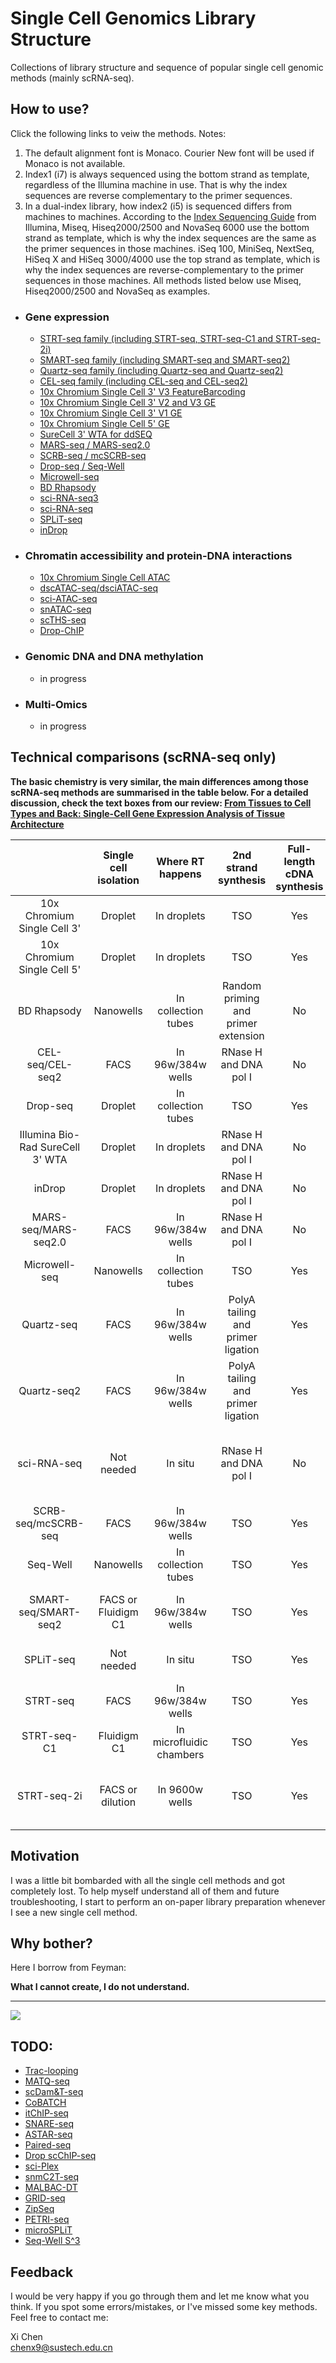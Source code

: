 # Single Cell Genomics Library Structure
Collections of library structure and sequence of popular single cell genomic methods (mainly scRNA-seq).

## How to use?

Click the following links to veiw the methods. Notes:

1. The default alignment font is Monaco. Courier New font will be used if Monaco is not available.
2. Index1 (i7) is always sequenced using the bottom strand as template, regardless of the Illumina machine in use. That is why the index sequences are reverse complementary to the primer sequences.
3. In a dual-index library, how index2 (i5) is sequenced differs from machines to machines. According to the [Index Sequencing Guide](data/indexed-sequencing-overview-guide-15057455-05.pdf) from Illumina, Miseq, Hiseq2000/2500 and NovaSeq 6000 use the bottom strand as template, which is why the index sequences are the same as the primer sequences in those machines. iSeq 100, MiniSeq, NextSeq, HiSeq X and HiSeq 3000/4000 use the top strand as template, which is why the index sequences are reverse-complementary to the primer sequences in those machines. All methods listed below use Miseq, Hiseq2000/2500 and NovaSeq as examples.

- ### Gene expression

  - [STRT-seq family (including STRT-seq, STRT-seq-C1 and STRT-seq-2i)](https://teichlab.github.io/scg_lib_structs/methods_html/STRT-seq_family.html)
  - [SMART-seq family (including SMART-seq and SMART-seq2)](https://teichlab.github.io/scg_lib_structs/methods_html/SMART-seq_family.html)
  - [Quartz-seq family (including Quartz-seq and Quartz-seq2)](https://teichlab.github.io/scg_lib_structs/methods_html/Quartz-seq_family.html)
  - [CEL-seq family (including CEL-seq and CEL-seq2)](https://teichlab.github.io/scg_lib_structs/methods_html/CEL-seq_family.html)
  - [10x Chromium Single Cell 3' V3 FeatureBarcoding](https://teichlab.github.io/scg_lib_structs/methods_html/10xChromium3fb.html)
  - [10x Chromium Single Cell 3' V2 and V3 GE](https://teichlab.github.io/scg_lib_structs/methods_html/10xChromium3.html)
  - [10x Chromium Single Cell 3' V1 GE](https://teichlab.github.io/scg_lib_structs/methods_html/10xChromium3v1.html)
  - [10x Chromium Single Cell 5' GE](https://teichlab.github.io/scg_lib_structs/methods_html/10xChromium5.html)
  - [SureCell 3' WTA for ddSEQ](https://teichlab.github.io/scg_lib_structs/methods_html/SureCell.html)
  - [MARS-seq / MARS-seq2.0](https://teichlab.github.io/scg_lib_structs/methods_html/MARS-seq.html)
  - [SCRB-seq / mcSCRB-seq](https://teichlab.github.io/scg_lib_structs/methods_html/SCRB-seq.html)
  - [Drop-seq / Seq-Well](https://teichlab.github.io/scg_lib_structs/methods_html/Drop-seq.html)
  - [Microwell-seq](https://teichlab.github.io/scg_lib_structs/methods_html/Microwell-seq.html)
  - [BD Rhapsody](https://teichlab.github.io/scg_lib_structs/methods_html/BD_Rhapsody.html)
  - [sci-RNA-seq3](https://teichlab.github.io/scg_lib_structs/methods_html/sci-RNA-seq3.html)
  - [sci-RNA-seq](https://teichlab.github.io/scg_lib_structs/methods_html/sci-RNA-seq.html)
  - [SPLiT-seq](https://teichlab.github.io/scg_lib_structs/methods_html/SPLiT-seq.html)
  - [inDrop](https://teichlab.github.io/scg_lib_structs/methods_html/inDrop.html)

- ### Chromatin accessibility and protein-DNA interactions

  - [10x Chromium Single Cell ATAC](https://teichlab.github.io/scg_lib_structs/methods_html/10xChromium_scATAC.html)
  - [dscATAC-seq/dsciATAC-seq](https://teichlab.github.io/scg_lib_structs/methods_html/dscATAC.html)
  - [sci-ATAC-seq](https://teichlab.github.io/scg_lib_structs/methods_html/sci-ATAC-seq.html)
  - [snATAC-seq](https://teichlab.github.io/scg_lib_structs/methods_html/snATAC-seq.html)
  - [scTHS-seq](https://teichlab.github.io/scg_lib_structs/methods_html/scTHS-seq.html)
  - [Drop-ChIP](https://teichlab.github.io/scg_lib_structs/methods_html/Drop-ChIP.html)

- ### Genomic DNA and DNA methylation

  - in progress

- ### Multi-Omics

  - in progress

## Technical comparisons (scRNA-seq only)

**The basic chemistry is very similar, the main differences among those scRNA-seq methods are summarised in the table below. For a detailed discussion, check the text boxes from our review: [From Tissues to Cell Types and Back: Single-Cell Gene Expression Analysis of Tissue Architecture](https://www.annualreviews.org/doi/10.1146/annurev-biodatasci-080917-013452)**

|                                   |       Single   cell isolation         |     Where RT happens     |             2nd strand synthesis      | Full-length cDNA synthesis |                       Barcode addition                      | Pooling before library |   Library amplification  | Gene coverage |
|:---------------------------------:|:-------------------------------------:|:------------------------:|:-------------------------------------:|:--------------------------:|:-----------------------------------------------------------:|:----------------------:|:------------------------:|:-------------:|
|       10x Chromium Single Cell 3' |                Droplet                |        In droplets       |                  TSO                  |             Yes            |                     Barcoded RT primers                     |           Yes          |            PCR           |       3'      |
|    10x Chromium Single Cell 5'    |                Droplet                |        In droplets       |                  TSO                  |             Yes            |                     Barcoded TSO primers                    |           Yes          |            PCR           |       5'      |
|            BD Rhapsody            |               Nanowells               |    In collection tubes   | Random priming and   primer extension |             No             |                     Barcoded RT primers                     |           Yes          |            PCR           |       3'      |
|          CEL-seq/CEL-seq2         |                  FACS                 |     In 96w/384w wells    |         RNase H and DNA pol I         |             No             |                     Barcoded RT primers                     |           Yes          | In vitro   transcription |       3'      |
|              Drop-seq             |                Droplet                |    In collection tubes   |                  TSO                  |             Yes            |                     Barcoded RT primers                     |           Yes          |            PCR           |       3'      |
|  Illumina Bio-Rad SureCell 3' WTA |                Droplet                |        In droplets       |         RNase H and DNA pol I         |             No             |                     Barcoded RT primers                     |           Yes          |            PCR           |       3'      |
|               inDrop              |                Droplet                |        In droplets       |         RNase H and DNA pol I         |             No             |                     Barcoded RT primers                     |           Yes          | In vitro   transcription |       3'      |
|        MARS-seq/MARS-seq2.0       |                  FACS                 |     In 96w/384w wells    |         RNase H and DNA pol I         |             No             |                     Barcoded RT primers                     |           Yes          | In vitro   transcription |       3'      |
|           Microwell-seq           |               Nanowells               |    In collection tubes   |                  TSO                  |             Yes            |                     Barcoded RT primers                     |           Yes          |            PCR           |       3'      |
|             Quartz-seq            |                  FACS                 |     In 96w/384w wells    |  PolyA tailing and   primer ligation  |             Yes            |            Ligation of barcoded   Truseq adapters           |           No           |            PCR           |       3'      |
|            Quartz-seq2            |                  FACS                 |     In 96w/384w wells    |  PolyA tailing and   primer ligation  |             Yes            |                     Barcoded RT primers                     |           Yes          |            PCR           |       3'      |
|            sci-RNA-seq            |               Not needed              |          In situ         |         RNase H and DNA pol I         |             No             | Barcoded RT primers   and library PCR with barcoded primers |           Yes          |            PCR           |       3'      |
|           SCRB-seq/mcSCRB-seq	     |                  FACS                 |     In 96w/384w wells    |                  TSO                  |             Yes            |                       Barcoded RT   primers                 |           Yes          |            PCR           |       3'      |
|              Seq-Well             |               Nanowells               |    In collection tubes   |                  TSO                  |             Yes            |                     Barcoded RT primers                     |           Yes          |            PCR           |       3'      |
|           SMART-seq/SMART-seq2    |             FACS or Fluidigm C1       |     In 96w/384w wells    |                  TSO                  |             Yes            |             Library PCR with   barcoded primers             |           No           |            PCR           |  full-length  |
|             SPLiT-seq             |               Not needed              |          In situ         |                  TSO                  |             Yes            |              Ligation of barcoded   RT primers              |           Yes          |            PCR           |       3'      |
|              STRT-seq             |                  FACS                 |     In 96w/384w wells    |                  TSO                  |             Yes            |                     Barcoded TSO primers                    |           Yes          |            PCR           |       5'      |
|            STRT-seq-C1            |              Fluidigm C1              | In microfluidic chambers |                  TSO                  |             Yes            |                  Barcoded Tn5   transposase                 |           No           |            PCR           |       5'      |
|            STRT-seq-2i            |            FACS or dilution           |      In 9600w wells      |                  TSO                  |             Yes            |          Barcoded PCR primers   and Tn5 transposase         |           Yes          |            PCR           |       5'      |

## Motivation

I was a little bit bombarded with all the single cell methods and got completely lost. To help myself understand all of them and future troubleshooting, I start to perform an on-paper library preparation whenever I see a new single cell method.

## Why bother?

Here I borrow from Feyman:

**What I cannot create, I do not understand.**

----

![](data/feyman.jpeg)

## TODO:

- [Trac-looping](https://www.nature.com/articles/s41592-018-0107-y)
- [MATQ-seq](https://www.nature.com/articles/nmeth.4145)
- [scDam&T-seq](https://www.nature.com/articles/s41587-019-0150-y)
- [CoBATCH](https://www.sciencedirect.com/science/article/pii/S1097276519305453)
- [itChIP-seq](https://www.nature.com/articles/s41556-019-0383-5)
- [SNARE-seq](https://www.nature.com/articles/s41587-019-0290-0)
- [ASTAR-seq](https://www.biorxiv.org/content/10.1101/829960v1)
- [Paired-seq](https://www.nature.com/articles/s41594-019-0323-x)
- [Drop scChIP-seq](https://www.nature.com/articles/s41588-019-0424-9)
- [sci-Plex](https://science.sciencemag.org/content/early/2019/12/04/science.aax6234.full)
- [snmC2T-seq](https://www.biorxiv.org/content/10.1101/2019.12.11.873398v1)
- [MALBAC-DT](https://www.biorxiv.org/content/10.1101/2019.12.31.892190v1)
- [GRID-seq](https://www.nature.com/articles/nbt.3968)
- [ZipSeq](https://www.biorxiv.org/content/10.1101/2020.02.04.932988v1)
- [PETRI-seq](https://www.biorxiv.org/content/10.1101/866244v1)
- [microSPLiT](https://www.biorxiv.org/content/10.1101/869248v2)
- [Seq-Well S^3](https://www.biorxiv.org/content/10.1101/689273v1)

## Feedback

I would be very happy if you go through them and let me know what you think. If you spot some errors/mistakes, or I've missed some key methods. Feel free to contact me:

Xi Chen  
chenx9@sustech.edu.cn
